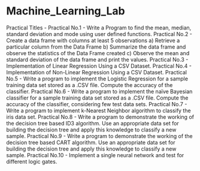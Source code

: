 # Machine_Learning_Lab

Practical Titles -
Practical No.1 - Write a Program to find the mean, median, standard deviation and mode
using user defined functions.
Practical No.2 - Create a data frame with columns at least 5 observations
a) Retrieve a particular column from the Data Frame
b) Summarize the data frame and observe the statistics of the Data Frame created
c) Observe the mean and standard deviation of the data frame and print the
values.
Practical No.3 - Implementation of Linear Regression Using a CSV Dataset.
Practical No.4 - Implementation of Non-Linear Regression Using a CSV Dataset.
Practical No.5 - Write a program to implement the Logistic Regression for a sample training
data set stored as a .CSV file. Compute the accuracy of the classifier.
Practical No.6 - Write a program to implement the naïve Bayesian classifier for a sample
training data set stored as a .CSV file. Compute the accuracy of the classifier,
considering few test data sets.
Practical No.7 - Write a program to implement k-Nearest Neighbor algorithm to classify
the iris data set.
Practical No.8 - Write a program to demonstrate the working of the decision tree based ID3
algorithm. Use an appropriate data set for building the decision tree and apply
this knowledge to classify a new sample.
Practical No.9 - Write a program to demonstrate the working of the decision tree based
CART algorithm. Use an appropriate data set for building the decision tree and
apply this knowledge to classify a new sample.
Practical No.10 -  Implement a single neural network and test for different logic gates.
